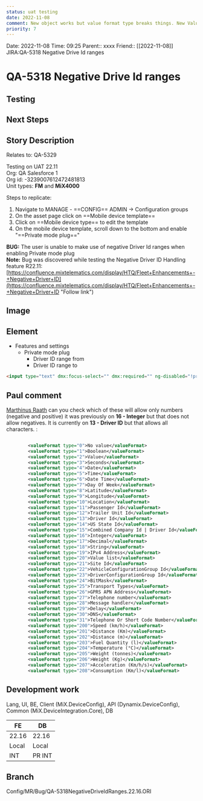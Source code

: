 ```yaml
---
status: uat testing
date: 2022-11-08
comment: New object works but value format type breaks things. New Value format type or FIX int object... I think second!
priority: 7
---
```


Date: 2022-11-08 Time: 09:25
Parent:: xxxx
Friend:: [[2022-11-08]]
JIRA:QA-5318 Negative Drive Id ranges

# QA-5318 Negative Drive Id ranges

## Testing

## Next Steps

## Story Description

Relates to: QA-5329

Testing on UAT 22.11  
Org: QA Salesforce 1  
Org id: -3239007612472481813  
Unit types: **FM** and **MiX4000**

Steps to replicate:

1.  Navigate to MANAGE - ==CONFIG== ADMIN -> Configuration groups
2.  On the asset page click on ==Mobile device template==
3.  Click on ==Mobile device type== to edit the template
4.  On the mobile device template, scroll down to the bottom and enable "==Private mode plug=="

**BUG:** The user is unable to make use of negative Driver Id ranges when enabling Private mode plug  
**Note:** Bug was discovered while testing the Negative Driver ID Handling feature R22.11:  
[https://confluence.mixtelematics.com/display/HTQ/Fleet+Enhancements+-+Negative+Driver+ID](https://confluence.mixtelematics.com/display/HTQ/Fleet+Enhancements+-+Negative+Driver+ID "Follow link")

## Image

## Element

- Features and settings
	- Private mode plug
		- Driver ID range from
		- Driver ID range to

```html
<input type="text" dmx:focus-select="" dmx:required="" ng-disabled="!property.isEnabled" dmx:required-enabled="!!property.isRequired &amp;&amp; property.isEnabled" dmx:range="{ min: property.minValue, max: property.maxValue }" dmx:range-enabled="(property.minValue == 0 || property.minValue) &amp;&amp; (property.maxValue == 0 || property.maxValue) &amp;&amp; property.isEnabled" validation-message-container="#property_-3841853637330271693_errors" ng:model="property.value" class="ng-valid-dmx-required ng-dirty ng-invalid ng-invalid-dmx-range show-validity">
```

## Paul comment

[Marthinus Raath](https://jira.mixtelematics.com/secure/ViewProfile.jspa?name=marthinusr) can you check which of these will allow only numbers (negative and positive) it was previously on **16 - Integer** but that does not allow negatives. It is currently on **13 - Driver ID** but that allows all characters. :

```xml

        <valueFormat type="0">No value</valueFormat>  
        <valueFormat type="1">Boolean</valueFormat>  
        <valueFormat type="2">Value</valueFormat>  
        <valueFormat type="3">Seconds</valueFormat>  
        <valueFormat type="4">Date</valueFormat>  
        <valueFormat type="5">Time</valueFormat>  
        <valueFormat type="6">Date Time</valueFormat>  
        <valueFormat type="7">Day Of Week</valueFormat>  
        <valueFormat type="8">Latitude</valueFormat>  
        <valueFormat type="9">Longitude</valueFormat>  
        <valueFormat type="10">Location</valueFormat>  
        <valueFormat type="11">Passenger Id</valueFormat>  
        <valueFormat type="12">Trailer Unit Id</valueFormat>  
        <valueFormat type="13">Driver Id</valueFormat>  
        <valueFormat type="14">US State Id</valueFormat>  
        <valueFormat type="15">Combined Company Id | Driver Id</valueFormat>  
        <valueFormat type="16">Integer</valueFormat>  
        <valueFormat type="17">Decimal</valueFormat>  
        <valueFormat type="18">String</valueFormat>  
        <valueFormat type="19">IPv4 Address</valueFormat>  
        <valueFormat type="20">Value list</valueFormat>  
        <valueFormat type="21">Site Id</valueFormat>  
        <valueFormat type="22">VehicleConfigurationGroup Id</valueFormat>  
        <valueFormat type="23">DriverConfigurationGroup Id</valueFormat>  
        <valueFormat type="24">BitMask</valueFormat>  
        <valueFormat type="25">Transport Types</valueFormat>  
        <valueFormat type="26">GPRS APN Address</valueFormat>  
        <valueFormat type="27">Telephone number</valueFormat>  
        <valueFormat type="28">Message handler</valueFormat>  
        <valueFormat type="29">Delay</valueFormat>  
        <valueFormat type="30">DNS</valueFormat>  
        <valueFormat type="31">Telephone Or Short Code Number</valueFormat>  
        <valueFormat type="200">Speed (km/h)</valueFormat>  
        <valueFormat type="201">Distance (Km)</valueFormat>  
        <valueFormat type="202">Distance (m)</valueFormat>  
        <valueFormat type="203">Fuel Quantity (l)</valueFormat>  
        <valueFormat type="204">Temperature (°C)</valueFormat>  
        <valueFormat type="205">Weight (tonnes)</valueFormat>  
        <valueFormat type="206">Weight (Kg)</valueFormat>  
        <valueFormat type="207">Acceleration (Km/h/s)</valueFormat>  
        <valueFormat type="208">Consumption (Km/l)</valueFormat>
```

## Development work

Lang, UI, BE, Client (MiX.DeviceConfig), API (Dynamix.DeviceConfig), Common (MiX.DeviceIntegration.Core), DB

| FE    | DB     |
| ----- | ------ |
| 22.16 | 22.16  |
| Local | Local  |
| INT   | PR INT | 

## Branch
Config/MR/Bug/QA-5318NegativeDriveIdRanges.22.16.ORI
